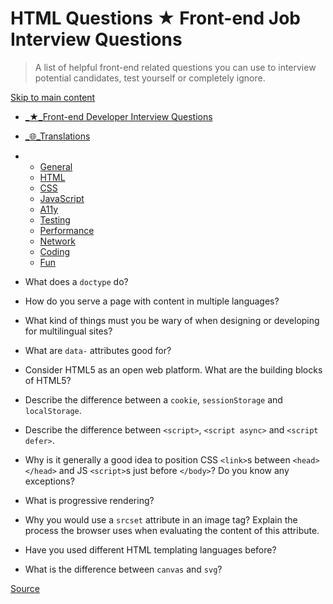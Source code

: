 HTML Questions ★ Front-end Job Interview Questions
==================================================

> A list of helpful front-end related questions you can use to interview potential candidates, test yourself or completely ignore.

[Skip to main content](#main-content)

-   [\_★\_Front-end Developer Interview Questions](chrome-extension://cjedbglnccaioiolemnfhjncicchinao/ "Home")
-   [\_🌐\_Translations](chrome-extension://cjedbglnccaioiolemnfhjncicchinao/translations "Translations")

-   -   [General](chrome-extension://cjedbglnccaioiolemnfhjncicchinao/questions/general-questions/ "General Questions")
    -   [HTML](chrome-extension://cjedbglnccaioiolemnfhjncicchinao/questions/html-questions/ "HTML Questions")
    -   [CSS](chrome-extension://cjedbglnccaioiolemnfhjncicchinao/questions/css-questions/ "CSS Questions")
    -   [JavaScript](chrome-extension://cjedbglnccaioiolemnfhjncicchinao/questions/javascript-questions/ "JavaScript Questions")
    -   [A11y](https://scottaohara.github.io/accessibility_interview_questions/ "Accessibility Questions (external link)")
    -   [Testing](chrome-extension://cjedbglnccaioiolemnfhjncicchinao/questions/testing-questions/ "Testing Questions")
    -   [Performance](chrome-extension://cjedbglnccaioiolemnfhjncicchinao/questions/performance-questions/ "Performance Questions")
    -   [Network](chrome-extension://cjedbglnccaioiolemnfhjncicchinao/questions/network-questions/ "Network Questions")
    -   [Coding](chrome-extension://cjedbglnccaioiolemnfhjncicchinao/questions/coding-questions/ "Coding Questions")
    -   [Fun](chrome-extension://cjedbglnccaioiolemnfhjncicchinao/questions/fun-questions/ "Fun Questions")

-   What does a `doctype` do?
-   How do you serve a page with content in multiple languages?
-   What kind of things must you be wary of when designing or developing for multilingual sites?
-   What are `data-` attributes good for?
-   Consider HTML5 as an open web platform. What are the building blocks of HTML5?
-   Describe the difference between a `cookie`, `sessionStorage` and `localStorage`.
-   Describe the difference between `<script>`, `<script async>` and `<script defer>`.
-   Why is it generally a good idea to position CSS `<link>`s between `<head></head>` and JS `<script>`s just before `</body>`? Do you know any exceptions?
-   What is progressive rendering?
-   Why you would use a `srcset` attribute in an image tag? Explain the process the browser uses when evaluating the content of this attribute.
-   Have you used different HTML templating languages before?
-   What is the difference between `canvas` and `svg`?

[Source](http://localhost:9090/questions/html-questions/)
